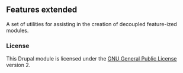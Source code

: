 ## Features extended

A set of utilities for assisting in the creation of decoupled feature-ized modules.

### License

This Drupal module is licensed under the [GNU General Public License](./LICENSE.md) version 2.
